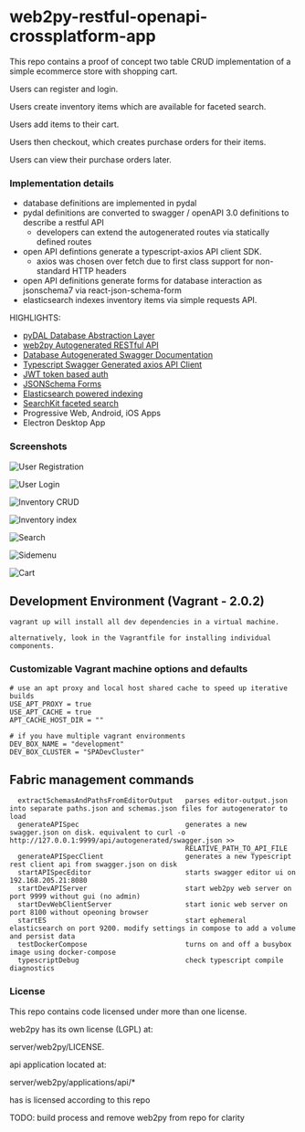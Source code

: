 # web2py-restful-openapi-crossplatform-app

This repo contains a proof of concept two table CRUD implementation of a simple ecommerce store with shopping cart.

Users can register and login.

Users create inventory items which are available for faceted search.

Users add items to their cart.

Users then checkout, which creates purchase orders for their items.

Users can view their purchase orders later.

### Implementation details

- database definitions are implemented in pydal
- pydal definitions are converted to swagger / openAPI 3.0 definitions to describe a restful API
    - developers can extend the autogenerated routes via statically defined routes
- open API defintions generate a typescript-axios API client SDK.
    - axios was chosen over fetch due to first class support for non-standard HTTP headers
- open API definitions generate forms for database interaction as jsonschema7 via react-json-schema-form
- elasticsearch indexes inventory items via simple requests API.

HIGHLIGHTS:

- [pyDAL Database Abstraction Layer](https://github.com/web2py/pydal)
- [web2py Autogenerated RESTful API](http://web2py.com/books/default/chapter/29/10/services#parse_as_rest-experimental-)
- [Database Autogenerated Swagger Documentation](https://github.com/myiremark/web2py-restful-openapi-crossplatform-app/blob/master/server/web2py/applications/api/controllers/autogenerated.py)
- [Typescript Swagger Generated axios API Client](https://openapi-generator.tech/docs/installation/)
- [JWT token based auth](https://web2py.readthedocs.io/en/latest/tools.html#gluon.tools.Auth.jwt)
- [JSONSchema Forms](https://react-jsonschema-form.readthedocs.io/en/latest/)
- [Elasticsearch powered indexing](https://elastic.co/)
- [SearchKit faceted search](https://github.com/searchkit/)
- Progressive Web, Android, iOS Apps</IonLabel>
- Electron Desktop App


### Screenshots

![User Registration](/docs/register.png?raw=true "User Registration")

![User Login](/docs/login.png?raw=true "User Login")

![Inventory CRUD](/docs/jsonform.png?raw=true "Inventory CRUD")

![Inventory index](/docs/inventory_items.png?raw=true "Inventory index")

![Search](/docs/search.png?raw=true "Search")

![Sidemenu](/docs/sidemenu.png?raw=true "Sidemenu")

![Cart](/docs/cart.png?raw=true "Cart")

## Development Environment (Vagrant - 2.0.2)

```
vagrant up will install all dev dependencies in a virtual machine.

alternatively, look in the Vagrantfile for installing individual components.
```

### Customizable Vagrant machine options and defaults
```
# use an apt proxy and local host shared cache to speed up iterative builds
USE_APT_PROXY = true
USE_APT_CACHE = true
APT_CACHE_HOST_DIR = ""

# if you have multiple vagrant environments
DEV_BOX_NAME = "development"
DEV_BOX_CLUSTER = "SPADevCluster"
```

## Fabric management commands

```
  extractSchemasAndPathsFromEditorOutput   parses editor-output.json into separate paths.json and schemas.json files for autogenerator to load
  generateAPISpec                          generates a new swagger.json on disk. equivalent to curl -o http://127.0.0.1:9999/api/autogenerated/swagger.json >>
                                           RELATIVE_PATH_TO_API_FILE
  generateAPISpecClient                    generates a new Typescript rest client api from swagger.json on disk
  startAPISpecEditor                       starts swagger editor ui on 192.168.205.21:8080
  startDevAPIServer                        start web2py web server on port 9999 without gui (no admin)
  startDevWebClientServer                  start ionic web server on port 8100 without opeoning browser
  startES                                  start ephemeral elasticsearch on port 9200. modify settings in compose to add a volume and persist data
  testDockerCompose                        turns on and off a busybox image using docker-compose
  typescriptDebug                          check typescript compile diagnostics

```

### License

This repo contains code licensed under more than one license.

web2py has its own license (LGPL) at:

server/web2py/LICENSE.

api application located at:

server/web2py/applications/api/*

has is licensed according to this repo

TODO: build process and remove web2py from repo for clarity
